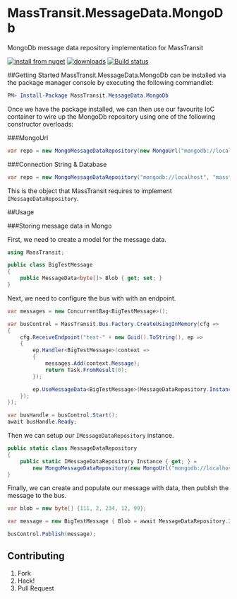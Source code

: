 # MassTransit.MessageData.MongoDb

MongoDb message data repository implementation for MassTransit

[![install from nuget](http://img.shields.io/nuget/v/MassTransit.MessageData.MongoDb.svg?style=flat-square)](https://www.nuget.org/packages/MassTransit.MessageData.MongoDb)
[![downloads](http://img.shields.io/nuget/dt/MassTransit.MessageData.MongoDb.svg?style=flat-square)](https://www.nuget.org/packages/MassTransit.MessageData.MongoDb)
[![Build status](https://ci.appveyor.com/api/projects/status/xxxryqtofg5k5d1s/branch/master?svg=true)](https://ci.appveyor.com/project/Liberis/masstransit-mongodb/branch/master)

##Getting Started
MassTransit.MessageData.MongoDb can be installed via the package manager console by executing the following commandlet:

```powershell
PM> Install-Package MassTransit.MessageData.MongoDb
```

Once we have the package installed, we can then use our favourite IoC container to wire up the MongoDb repository using one of the following constructor overloads:

###MongoUrl
```csharp
var repo = new MongoMessageDataRepository(new MongoUrl("mongodb://localhost/masstransitTest"));
```

###Connection String & Database
```csharp
var repo = new MongoMessageDataRepository("mongodb://localhost", "masstransitTest");
```

This is the object that MassTransit requires to implement `IMessageDataRepository`.

##Usage

###Storing message data in Mongo

First, we need to create a model for the message data.

```csharp
using MassTransit;

public class BigTestMessage
{
    public MessageData<byte[]> Blob { get; set; }
}
```

Next, we need to configure the bus with with an endpoint.

```csharp
var messages = new ConcurrentBag<BigTestMessage>();

var busControl = MassTransit.Bus.Factory.CreateUsingInMemory(cfg =>
{
    cfg.ReceiveEndpoint("test-" + new Guid().ToString(), ep =>
    {
        ep.Handler<BigTestMessage>(context =>
        {
            messages.Add(context.Message);
            return Task.FromResult(0);
        });

        ep.UseMessageData<BigTestMessage>(MessageDataRepository.Instance);
    });
});

var busHandle = busControl.Start();
await busHandle.Ready;
```

Then we can setup our `IMessageDataRepository` instance.

```csharp
public static class MessageDataRepository
{
    public static IMessageDataRepository Instance { get; } =
        new MongoMessageDataRepository(new MongoUrl("mongodb://localhost/masstransitTest"));
}
```

Finally, we can create and populate our message with data, then publish the message to the bus.

```csharp
var blob = new byte[] {111, 2, 234, 12, 99};

var message = new BigTestMessage { Blob = await MessageDataRepository.Instance.PutBytes(blob); }

busControl.Publish(message);
```

## Contributing

1. Fork
1. Hack!
1. Pull Request
